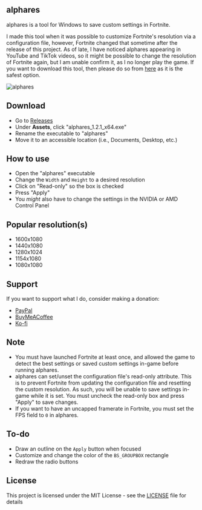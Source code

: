 ## alphares
alphares is a tool for Windows to save custom settings in Fortnite.

I made this tool when it was possible to customize Fortnite's resolution via a configuration file, however, Fortnite changed that sometime after the release of this project. As of late, I have noticed alphares appearing in YouTube and TikTok videos, so it might be possible to change the resolution of Fortnite again, but I am unable confirm it, as I no longer play the game. If you want to download this tool, then please do so from [here](https://github.com/braycarlson/alphares/releases/tag/1.2.1) as it is the safest option.

![alphares](https://raw.githubusercontent.com/braycarlson/alphares/master/alphares/gfx/alphares.png)

## Download
* Go to [Releases](https://github.com/braycarlson/alphares/releases/tag/1.2.1)
* Under **Assets**, click "alphares_1.2.1_x64.exe"
* Rename the executable to "alphares"
* Move it to an accessible location (i.e., Documents, Desktop, etc.)

## How to use
* Open the "alphares" executable
* Change the `Width` and `Height` to a desired resolution
* Click on "Read-only" so the box is checked
* Press "Apply"
* You *might* also have to change the settings in the NVIDIA or AMD Control Panel

## Popular resolution(s)
* 1600x1080
* 1440x1080
* 1280x1024
* 1154x1080
* 1080x1080

## Support
If you want to support what I do, consider making a donation:
* [PayPal](https://www.paypal.com/donate/?business=4RVQB7W25BNJA&no_recurring=0&currency_code=CAD)
* [BuyMeACoffee](https://www.buymeacoffee.com/braycarlson)
* [Ko-fi](https://ko-fi.com/braycarlson)

## Note
* You must have launched Fortnite at least once, and allowed the game to detect the best settings or saved custom settings in-game before running alphares.
* alphares can set/unset the configuration file's read-only attribute. This is to prevent Fortnite from updating the configuration file and resetting the custom resolution. As such, you will be unable to save settings in-game while it is set. You must uncheck the read-only box and press "Apply" to save changes.
* If you want to have an uncapped framerate in Fortnite, you must set the FPS field to `0` in alphares.

## To-do
* Draw an outline on the `Apply` button when focused
* Customize and change the color of the `BS_GROUPBOX` rectangle
* Redraw the radio buttons

## License
This project is licensed under the MIT License - see the [LICENSE](LICENSE) file for details
